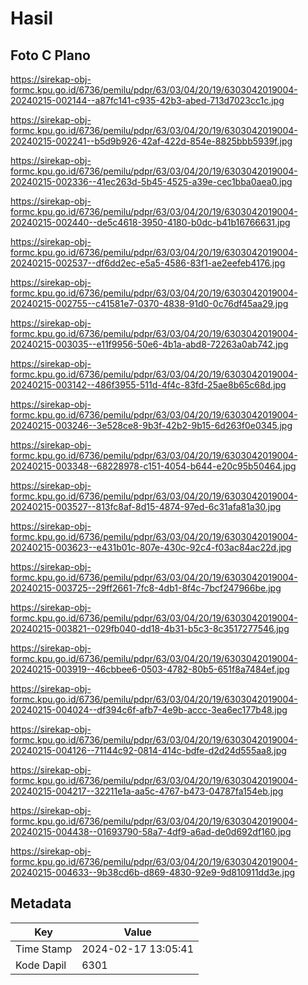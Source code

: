 # Hasil

## Foto C Plano

https://sirekap-obj-formc.kpu.go.id/6736/pemilu/pdpr/63/03/04/20/19/6303042019004-20240215-002144--a87fc141-c935-42b3-abed-713d7023cc1c.jpg

https://sirekap-obj-formc.kpu.go.id/6736/pemilu/pdpr/63/03/04/20/19/6303042019004-20240215-002241--b5d9b926-42af-422d-854e-8825bbb5939f.jpg

https://sirekap-obj-formc.kpu.go.id/6736/pemilu/pdpr/63/03/04/20/19/6303042019004-20240215-002336--41ec263d-5b45-4525-a39e-cec1bba0aea0.jpg

https://sirekap-obj-formc.kpu.go.id/6736/pemilu/pdpr/63/03/04/20/19/6303042019004-20240215-002440--de5c4618-3950-4180-b0dc-b41b16766631.jpg

https://sirekap-obj-formc.kpu.go.id/6736/pemilu/pdpr/63/03/04/20/19/6303042019004-20240215-002537--df6dd2ec-e5a5-4586-83f1-ae2eefeb4176.jpg

https://sirekap-obj-formc.kpu.go.id/6736/pemilu/pdpr/63/03/04/20/19/6303042019004-20240215-002755--c41581e7-0370-4838-91d0-0c76df45aa29.jpg

https://sirekap-obj-formc.kpu.go.id/6736/pemilu/pdpr/63/03/04/20/19/6303042019004-20240215-003035--e11f9956-50e6-4b1a-abd8-72263a0ab742.jpg

https://sirekap-obj-formc.kpu.go.id/6736/pemilu/pdpr/63/03/04/20/19/6303042019004-20240215-003142--486f3955-511d-4f4c-83fd-25ae8b65c68d.jpg

https://sirekap-obj-formc.kpu.go.id/6736/pemilu/pdpr/63/03/04/20/19/6303042019004-20240215-003246--3e528ce8-9b3f-42b2-9b15-6d263f0e0345.jpg

https://sirekap-obj-formc.kpu.go.id/6736/pemilu/pdpr/63/03/04/20/19/6303042019004-20240215-003348--68228978-c151-4054-b644-e20c95b50464.jpg

https://sirekap-obj-formc.kpu.go.id/6736/pemilu/pdpr/63/03/04/20/19/6303042019004-20240215-003527--813fc8af-8d15-4874-97ed-6c31afa81a30.jpg

https://sirekap-obj-formc.kpu.go.id/6736/pemilu/pdpr/63/03/04/20/19/6303042019004-20240215-003623--e431b01c-807e-430c-92c4-f03ac84ac22d.jpg

https://sirekap-obj-formc.kpu.go.id/6736/pemilu/pdpr/63/03/04/20/19/6303042019004-20240215-003725--29ff2661-7fc8-4db1-8f4c-7bcf247966be.jpg

https://sirekap-obj-formc.kpu.go.id/6736/pemilu/pdpr/63/03/04/20/19/6303042019004-20240215-003821--029fb040-dd18-4b31-b5c3-8c3517277546.jpg

https://sirekap-obj-formc.kpu.go.id/6736/pemilu/pdpr/63/03/04/20/19/6303042019004-20240215-003919--46cbbee6-0503-4782-80b5-651f8a7484ef.jpg

https://sirekap-obj-formc.kpu.go.id/6736/pemilu/pdpr/63/03/04/20/19/6303042019004-20240215-004024--df394c6f-afb7-4e9b-accc-3ea6ec177b48.jpg

https://sirekap-obj-formc.kpu.go.id/6736/pemilu/pdpr/63/03/04/20/19/6303042019004-20240215-004126--71144c92-0814-414c-bdfe-d2d24d555aa8.jpg

https://sirekap-obj-formc.kpu.go.id/6736/pemilu/pdpr/63/03/04/20/19/6303042019004-20240215-004217--32211e1a-aa5c-4767-b473-04787fa154eb.jpg

https://sirekap-obj-formc.kpu.go.id/6736/pemilu/pdpr/63/03/04/20/19/6303042019004-20240215-004438--01693790-58a7-4df9-a6ad-de0d692df160.jpg

https://sirekap-obj-formc.kpu.go.id/6736/pemilu/pdpr/63/03/04/20/19/6303042019004-20240215-004633--9b38cd6b-d869-4830-92e9-9d810911dd3e.jpg


## Metadata

| Key        | Value               |
| ---------- | ------------------- |
| Time Stamp | 2024-02-17 13:05:41 |
| Kode Dapil | 6301                |




